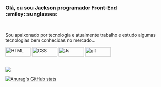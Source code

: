 <h3>Olá, eu sou Jackson programador Front-End :smiley::sunglasses:</h3>  

<br>
<p>Sou apaixonado por tecnologia e atualmente trabalho e estudo algumas tecnologias bem conhecidas no mercado...</p>
 <div>
    <img align="center" alt="HTML" height="30" width="80" src="https://img.shields.io/badge/HTML5-E34F26?style=for-the-badge&logo=html5&logoColor=white">
    <img align="center" alt="CSS" height="30" width="80" src="https://img.shields.io/badge/CSS3-1572B6?style=for-the-badge&logo=css3&logoColor=white">
    <img align="center" alt="Js" height="30" width="80" src="https://img.shields.io/badge/JavaScript-323330?style=for-the-badge&logo=javascript&logoColor=F7DF1E">
    <img align="center" alt="git" height="30" width="80" src="https://img.shields.io/badge/GIT-E44C30?style=for-the-badge&logo=git&logoColor=white" />  
 </div><br>

![](https://komarev.com/ghpvc/?username=JacksonRMS)

[![Anurag's GitHub stats](https://github-readme-stats.vercel.app/api?username=JacksonRMS)](https://github.com/anuraghazra/github-readme-stats)
